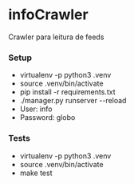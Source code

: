 # infoCrawler
Crawler para leitura de feeds

### Setup ###

* virtualenv -p python3 .venv
* source .venv/bin/activate
* pip install -r requirements.txt
*  ./manager.py runserver --reload
* User: info
* Password: globo

### Tests ###

* virtualenv -p python3 .venv
* source .venv/bin/activate
* make test
 
